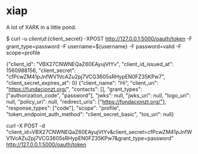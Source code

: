 # xiap
A lot of XARK in a little pond.

$ curl -u ${client_id}:${client_secret} -XPOST http://127.0.0.1:5000/oauth/token -F grant_type=password -F username=${username} -F password=valid -F scope=profile

{"client_id": "VBX27CNWNEQaZ60EAyujVtYv", "client_id_issued_at": 1560988156, "client_secret": "cfPcwZM41pJnfWV1VcAZu2pj7VCG3605sRHypEN0FZ35KPw7", "client_secret_expires_at": 0}
{"client_name": "Hi", "client_uri": "https://fundacionzt.org/", "contacts": [], "grant_types": ["authorization_code", "password"], "jwks": null, "jwks_uri": null, "logo_uri": null, "policy_uri": null, "redirect_uris": ["https://fundacionzt.org/"], "response_types": ["code"], "scope": "profile", "token_endpoint_auth_method": "client_secret_basic", "tos_uri": null}

curl -X POST -d "client_id=VBX27CNWNEQaZ60EAyujVtYv&client_secret=cfPcwZM41pJnfWV1VcAZu2pj7VCG3605sRHypEN0FZ35KPw7&grant_type=password" http://127.0.0.1:5000/oauth/token
